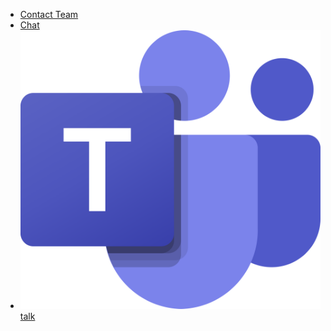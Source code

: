 * [Contact Team](contact-team.md)
* [Chat](https://www.microsoft.com/en-gb/microsoft-teams/group-chat-software)
* [![Chat](assets/img/Teams.svg)talk](https://www.microsoft.com/en-gb/microsoft-teams/group-chat-software)
